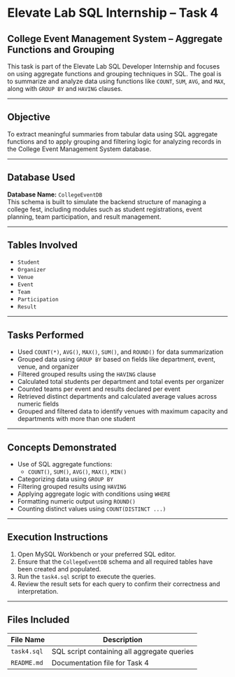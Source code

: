 # Elevate Lab SQL Internship – Task 4  
## College Event Management System – Aggregate Functions and Grouping

This task is part of the Elevate Lab SQL Developer Internship and focuses on using aggregate functions and grouping techniques in SQL. The goal is to summarize and analyze data using functions like `COUNT`, `SUM`, `AVG`, and `MAX`, along with `GROUP BY` and `HAVING` clauses.

---

## Objective

To extract meaningful summaries from tabular data using SQL aggregate functions and to apply grouping and filtering logic for analyzing records in the College Event Management System database.

---

## Database Used

**Database Name:** `CollegeEventDB`  
This schema is built to simulate the backend structure of managing a college fest, including modules such as student registrations, event planning, team participation, and result management.

---

## Tables Involved

- `Student`  
- `Organizer`  
- `Venue`  
- `Event`  
- `Team`  
- `Participation`  
- `Result`

---

## Tasks Performed

- Used `COUNT(*)`, `AVG()`, `MAX()`, `SUM()`, and `ROUND()` for data summarization
- Grouped data using `GROUP BY` based on fields like department, event, venue, and organizer
- Filtered grouped results using the `HAVING` clause
- Calculated total students per department and total events per organizer
- Counted teams per event and results declared per event
- Retrieved distinct departments and calculated average values across numeric fields
- Grouped and filtered data to identify venues with maximum capacity and departments with more than one student

---

## Concepts Demonstrated

- Use of SQL aggregate functions:
  - `COUNT()`, `SUM()`, `AVG()`, `MAX()`, `MIN()`
- Categorizing data using `GROUP BY`
- Filtering grouped results using `HAVING`
- Applying aggregate logic with conditions using `WHERE`
- Formatting numeric output using `ROUND()`
- Counting distinct values using `COUNT(DISTINCT ...)`

---

## Execution Instructions

1. Open MySQL Workbench or your preferred SQL editor.
2. Ensure that the `CollegeEventDB` schema and all required tables have been created and populated.
3. Run the `task4.sql` script to execute the queries.
4. Review the result sets for each query to confirm their correctness and interpretation.

---

## Files Included

| File Name   | Description                                       |
|-------------|---------------------------------------------------|
| `task4.sql` | SQL script containing all aggregate queries        |
| `README.md` | Documentation file for Task 4                     |
